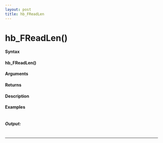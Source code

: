 ```yaml
---
layout: post
title: hb_FReadLen
---
```


# hb_FReadLen()


#### Syntax

#### hb_FReadLen()

#### Arguments

#### Returns

#### Description

#### Examples

```

```

##### Output:

```

```

---